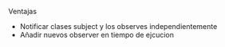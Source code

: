 Ventajas
- Notificar clases subject y los observes independientemente
- Añadir nuevos observer en tiempo de ejcucion